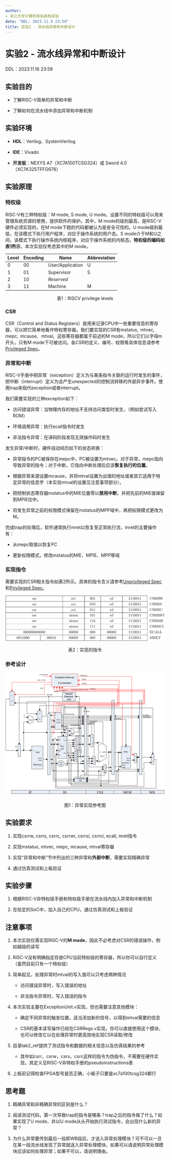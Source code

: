 ```yaml
---
author:
- 浙江大学计算机体系结构实验
date: "DDL: 2023.11.9 23:59"
title: 实验2 - 流水线异常和中断设计
---
```


# 实验2 - 流水线异常和中断设计

DDL：2023.11.16 23:59

## 实验目的

-   了解RISC-V简单的异常和中断

-   了解如何在流水线中添加异常和中断机制

## 实验环境

-   **HDL**：Verilog、SystemVerilog

-   **IDE**：Vivado

-   **开发板**：NEXYS A7（XC7A100TCSG324）或 Sword 4.0（XC7K325TFFG676）

## 实验原理

### 特权级

RISC-V有三种特权级：M mode, S mode, U mode。设置不同的特权级可以用来管理系统资源的使用，提供软件的保护。其中，M mode的级别最高，是RISC-V硬件必须实现的，在M mode下跑的代码都被认为是安全可信的。U mode级别最低，在该模式下执行用户程序，对应于操作系统的用户态。S mode介于M和U之间，该模式下执行操作系统内核程序，对应于操作系统的内核态。**特权级的编码如表1所示**，本次实验仅考虑其中的M mode。

| Level | Encoding | Name             | Abbreviation |
| ----- | -------- | ---------------- | ------------ |
| 0     | 00       | User/Application | U            |
| 1     | 01       | Supervisor       | S            |
| 2     | 10       | *Reserved*       |              |
| 3     | 11       | Machine          | M            |

<p style="text-align: center;">表1：RISCV privilege levels</p>

### CSR

CSR（Control and Status Registers）是用来记录CPU中一些重要信息的寄存器，可以把它简单地看作特权寄存器。我们要实现的CSR有mstatus,  mtvec,  mepc,  mcause,   mtval。这些寄存器都属于前述的M mode，所以它们以字母m开头，只有M mode下可被访问。各CSR的定义、编号、权限等具体信息请参考[Privileged Spec](https://github.com/riscv/riscv-isa-manual/releases/download/Ratified-IMFDQC-and-Priv-v1.11/riscv-privileged-20190608.pdf)。

### 异常和中断

RISC-V手册中把异常（exception）定义为与某条指令关联的运行时发生的事件，把中断（interrupt）定义为会产生unexpected的控制流转移的外部异步事件。使用trap来指代exception或者interrupt。

我们需要实现的三种exception如下：

-   访问错误异常：当物理内存的地址不支持访问类型时发生，（例如尝试写入ROM）

-   环境调用异常：执行ecall指令时发生

-   非法指令异常：在译码阶段发现无效操作码时发生

发生异常/中断时，硬件自动经历如下的状态转换：

-   异常指令的PC被保存在mepc中，PC被设置为mtvec。对于异常，mepc指向导致异常的指令；对于中断，它指向中断处理后应该**恢复执行的位置**。

-   根据异常来源设置mcause，并将mtval设置为出错的地址或者其它适用于特定异常的信息字（本实验mtval的设置见注意事项部分）。

-   把控制状态寄存器mstatus中的MIE位置零以**禁用中断**，并把先前的MIE值保留到MPIE位中。

-   将发生异常之前的权限模式保留在mstatus的MPP域中，再把权限模式更改为M。

完成trap的处理后，软件通常执行mret以恢复至正常执行流，mret的主要操作有：

-   从mepc取值以恢复PC

-   更新权限模式，修改mstatus的MIE、MPIE、MPP等域

### 实现指令

需要实现的CSR相关指令如表2所示。具体的指令含义请参考[Unprivileged Spec](https://github.com/riscv/riscv-isa-manual/releases/download/Ratified-IMAFDQC/riscv-spec-20191213.pdf)和[Privileged Spec](https://github.com/riscv/riscv-isa-manual/releases/download/Ratified-IMFDQC-and-Priv-v1.11/riscv-privileged-20190608.pdf)。

![image-20231017101002214](img/2_实现的指令.png)

<p style="text-align: center;">表2：实现的指令</p>

### 参考设计

![](img/2_设计图.png)

<p style="text-align: center;">图1：异常实现参考图</p>

## 实验要求

1.  实现csrrw, csrrs, csrrc, csrrwi, csrrsi, csrrci, ecall, mret指令

2.  实现mstatus, mtvec, mepc, mcause, mtval寄存器

3.  实现“异常和中断”节中列出的三种异常和**外部中断**，需要实现精确异常

4.  通过仿真测试和上板验证

## 实验步骤

1.  根据RISC-V非特权级手册和特权级手册在流水线内加入异常和中断机制

2.  在给定的SoC中，加入自己的CPU，通过仿真测试和上板验证

## 注意事项

1.  本次实验仅需实现RISC-V的**M mode**，因此不必考虑对CSR的错误操作，例如越级的读写

2.  RISC-V没有明确指定存放CPU当前特权级的寄存器，所以你可以自行定义（虽然目前只有一个特权级）

3.  简单起见，处理异常时mtval的写入值可以只考虑两种情况

    -   访问错误异常时，写入错误的地址

    -   非法指令异常时，写入错误的指令

4.  本次实验主要在ExceptionUnit.v实现，但也需要注意其他模块：

    -   确定不同异常的触发位置，适当添加新的信号，以得到mtval需要的信息

    -   CSR的基本读写操作已经在CSRRegs.v实现，你可以直接使用这个模块，也可以修改它以在处理异常时更高效地实现CSR读取/修改

5.  目录lab2_ref提供了测试指令和数据的相关信息以及仿真结果的参考

    -   其中如csrr，csrw，csrs，csrc这样的指令为伪指令，不需要在硬件实现，其定义见RISC-V非特权手册的pseudoinstructions表

6.  上板前记得检查FPGA型号是否正确，小板子只要是xc7a100tcsg324都行

## 思考题

1.  精确异常和非精确异常的区别是什么？

2.  阅读测试代码，第一次导致trap的指令是哪条？trap之后的指令做了什么？如果实现了U mode，并以U mode从头开始执行测试指令，会出现什么新的异常？

3.  为什么异常要传到最后一段即WB段后，才送入异常处理模块？可不可以一旦在某一段流水线发现了异常就送入异常处理模块，如果可以请说明异常处理模块应该如何处理异常；如果不可以，请说明理由。
